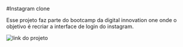 #Instagram clone

Esse projeto faz parte do bootcamp da digital innovation one 
onde o objetivo é recriar a interface de login do instagram.

![link do projeto](https://web.digitalinnovation.one/project/recriando-a-pagina-inicial-do-instagram/learning/9c6e1506-e7c3-473f-8083-6aa4c53d1f45)
